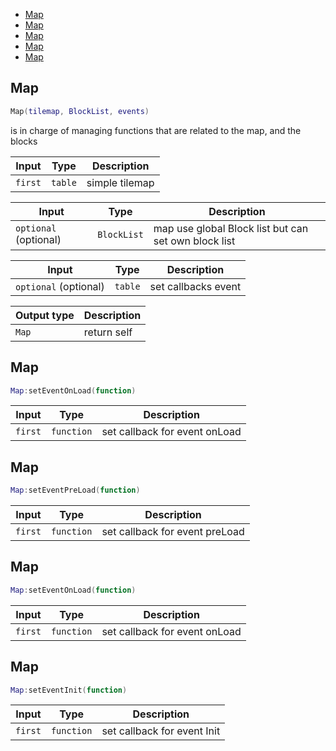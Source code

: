 - [Map](#Map)
- [Map](#Map)
- [Map](#Map)
- [Map](#Map)
- [Map](#Map)

## Map

```lua
Map(tilemap, BlockList, events)
```

is in charge of managing functions that are related to the map, and the blocks

| Input | Type | Description |
| --- | --- | --- |
| `first` | `table` | simple tilemap |

| Input | Type | Description |
| --- | --- | --- |
| `optional` (optional) | `BlockList` | map use global Block list but can set own block list |

| Input | Type | Description |
| --- | --- | --- |
| `optional` (optional) | `table` | set callbacks event |

| Output type | Description |
| --- | --- |
| `Map` | return self |

## Map

```lua
Map:setEventOnLoad(function)
```

| Input | Type | Description |
| --- | --- | --- |
| `first` | `function` | set callback for event onLoad  |


## Map

```lua
Map:setEventPreLoad(function)
```

| Input | Type | Description |
| --- | --- | --- |
| `first` | `function` | set callback for event preLoad  |


## Map

```lua
Map:setEventOnLoad(function)
```

| Input | Type | Description |
| --- | --- | --- |
| `first` | `function` | set callback for event onLoad  |


## Map

```lua
Map:setEventInit(function)
```

| Input | Type | Description |
| --- | --- | --- |
| `first` | `function` | set callback for event Init  |
